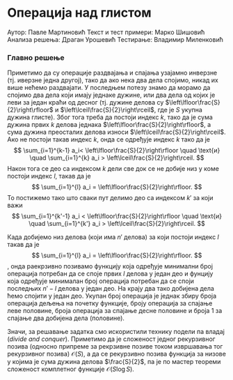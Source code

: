 # Операција над глистом

Аутор: Павле Мартиновић
Текст и тест примери: Марко Шишовић
Анализа решења: Драган Урошевић
Тестирање: Владимир Миленковић

### Главно решење
Приметимо да су операције раздвајања и спајања узајамно инверзне
(тј. иверзне једна другој), тако да ако нека два дела спојимо, никад их више нећемо раздвајати.
У последњем потезу знамо да морамо да спојимо два дела који имају једнаке дужине, или два дела од којих је леви за један краћи од десног (тј. дужине делова су $\left\lfloor\frac{S}{2}\right\rfloor$ и $\left\lceil\frac{S}{2}\right\rceil$, где је $S$ укупна дужина глисте). Због тога треба да постоји индекс $k$, тако да је сума дужина првих $k$ делова једнака $\left\lfloor\frac{S}{2}\right\rfloor$, а сума дужина  преосталих делова износи $\left\lceil\frac{S}{2}\right\rceil$. Ако не постоји такав индекс $k$, онда се одређује индекс $k$ тако да је
$$
\sum_{i=1}^{k-1} a_i< \left\lfloor\frac{S}{2}\right\rfloor
\quad \text{и}
\quad
\sum_{i=1}^{k} a_i >  \left\lceil\frac{S}{2}\right\rceil.
$$
Након тога се део са индексом $k$ дели све док се не добије низ у коме постоји индекс $l$, такав да је
$$
\sum_{i=1}^{l} a_i = \left\lfloor\frac{S}{2}\right\rfloor.
$$
То постижемо тако што сваки пут делимо део са индексом  $k'$
за који важи
$$
\sum_{i=1}^{k'-1} a_i < \left\lfloor\frac{S}{2}\right\rfloor
\quad \text{и}
\quad
\sum_{i=1}^{k'} a_i > \left\lceil\frac{S}{2}\right\rceil.
$$

Када добијемо низ делова (који има $n'$ делова) за који постоји индекс $l$ такав да је
$$
\sum_{i=1}^{l} a_i = \left\lfloor\frac{S}{2}\right\rfloor.
$$,
онда раекрзивно позивамо функцију која одређује минимални број операција потребан да се споје првих $l$ делова у један део и фунцију која одређује минималан број операција потребан да се споји последњих $n'-l$ делова  у један део. На крају два тако добијена дела ћемо спојити у један део. Укупан број операција је једнак збиру броја операција дељења на почетку функције, броју операција за спајање леве половине, броја операција за спајање десне половине и броја 1 за спајање два добијена дела (половине).

Значи, за решавање задатка смо искористили технику подели па владај ($divide\ and\ conquer$). Приметимо да је сложеност једног рекурзивног позива (односно припреме за рекрзивне позиве током извршавања тог рекурзивног позива) ${\mathcal O}(S)$, а да се рекурзивно позива функција за низове у којима је сума дужина делова $\frac{S}{2}$, па је по мастер теореми сложеност комплетног функције ${\mathcal O}(S\log S)$.
 


